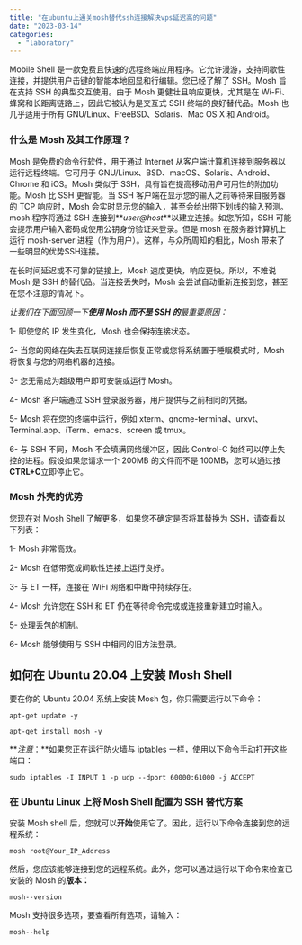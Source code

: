 ```yaml
---
title: "在ubuntu上通关mosh替代ssh连接解决vps延迟高的问题"
date: "2023-03-14"
categories: 
  - "laboratory"
---
```


Mobile Shell 是一款免费且快速的远程终端应用程序。它允许漫游，支持间歇性连接，并提供用户击键的智能本地回显和行编辑。您已经了解了 SSH。Mosh 旨在支持 SSH 的典型交互使用。由于 Mosh 更健壮且响应更快，尤其是在 Wi-Fi、蜂窝和长距离链路上，因此它被认为是交互式 SSH 终端的良好替代品。Mosh 也几乎适用于所有 GNU/Linux、FreeBSD、Solaris、Mac OS X 和 Android。

### **什么是 Mosh 及其工作原理？**

Mosh 是免费的命令行软件，用于通过 Internet 从客户端计算机连接到服务器以运行远程终端。它可用于 GNU/Linux、BSD、macOS、Solaris、Android、Chrome 和 iOS。Mosh 类似于 SSH，具有旨在提高移动用户可用性的附加功能。Mosh 比 SSH 更智能。当 SSH 客户端在显示您的输入之前等待来自服务器的 TCP 响应时，Mosh 会实时显示您的输入，甚至会给出带下划线的输入预测。mosh 程序将通过 SSH 连接到**_user@host_**以建立连接。如您所知，SSH 可能会提示用户输入密码或使用公钥身份验证来登录。但是 mosh 在服务器计算机上运行 mosh-server 进程（作为用户）。这样，与众所周知的相比，Mosh 带来了一些明显的优势SSH连接。

在长时间延迟或不可靠的链接上，Mosh 速度更快，响应更快。所以，不难说 Mosh 是 SSH 的替代品。当连接丢失时，Mosh 会尝试自动重新连接到您，甚至在您不注意的情况下。

_让我们在下面回顾一下**使用 Mosh 而不是 SSH 的**最重要原因：_

1- 即使您的 IP 发生变化，Mosh 也会保持连接状态。

2- 当您的网络在失去互联网连接后恢复正常或您将系统置于睡眠模式时，Mosh 将恢复与您的网络机器的连接。

3- 您无需成为超级用户即可安装或运行 Mosh。

4- Mosh 客户端通过 SSH 登录服务器，用户提供与之前相同的凭据。

5- Mosh 将在您的终端中运行，例如 xterm、gnome-terminal、urxvt、Terminal.app、iTerm、emacs、screen 或 tmux。

6- 与 SSH 不同，Mosh 不会填满网络缓冲区，因此 Control-C 始终可以停止失控的进程。假设如果您请求一个 200MB 的文件而不是 100MB，您可以通过按**CTRL+C**立即停止它。

### **Mosh 外壳的优势**

您现在对 Mosh Shell 了解更多，如果您不确定是否将其替换为 SSH，请查看以下列表：

1- Mosh 非常高效。

2- Mosh 在低带宽或间歇性连接上运行良好。

3- 与 ET 一样，连接在 WiFi 网络和中断中持续存在。

4- Mosh 允许您在 SSH 和 ET 仍在等待命令完成或连接重新建立时输入。

5- 处理丢包的机制。

6- Mosh 能够使用与 SSH 中相同的旧方法登录。

## **如何在 Ubuntu 20.04 上安装 Mosh Shell**

要在你的 Ubuntu 20.04 系统上安装 Mosh 包，你只需要运行以下命令：

```
apt-get update -y
```

```
apt-get install mosh -y
```

**_注意_：**如果您正在运行[防火墙](https://blog.eldernode.com/setup-firewall-ufw-ubuntu-20/)与 iptables 一样，使用以下命令手动打开这些端口：

```
sudo iptables -I INPUT 1 -p udp --dport 60000:61000 -j ACCEPT
```

### **在 Ubuntu Linux 上将 Mosh Shell 配置为 SSH 替代方案**

安装 Mosh shell 后，您就可以**开始**使用它了。因此，运行以下命令连接到您的远程系统：

```
mosh root@Your_IP_Address
```

然后，您应该能够连接到您的远程系统。此外，您可以通过运行以下命令来检查已安装的 Mosh 的**版本：**

```
mosh--version
```

Mosh 支持很多选项，要查看所有选项，请输入：

```
mosh--help
```
